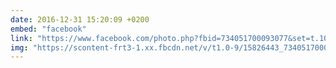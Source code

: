 ```yaml
---
date: 2016-12-31 15:20:09 +0200
embed: "facebook"
link: "https://www.facebook.com/photo.php?fbid=734051700093077&set=t.100003186531392&type=3&theater"
img: "https://scontent-frt3-1.xx.fbcdn.net/v/t1.0-9/15826443_734051700093077_1865118499647324603_n.jpg?oh=939536255e50a3559c170ca21f3ead32&oe=595CDA7C"
---
```

